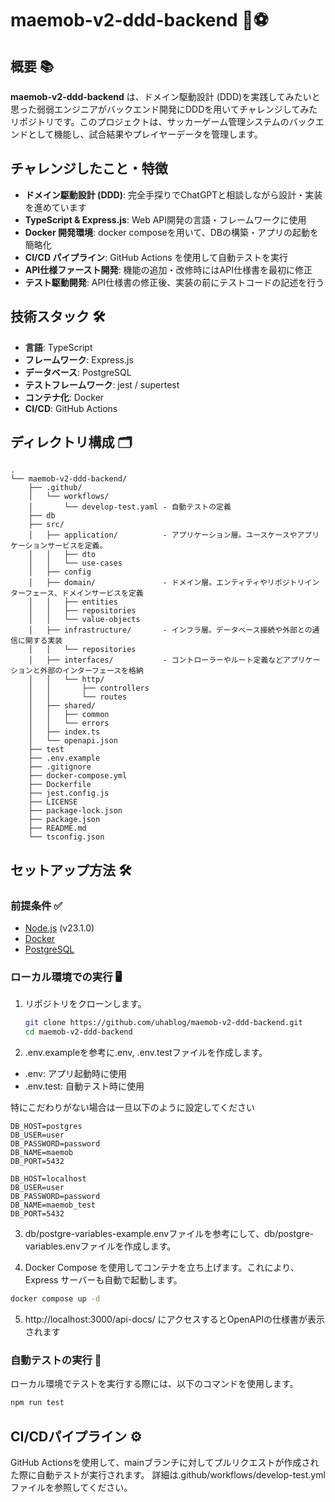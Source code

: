 # maemob-v2-ddd-backend 🚀⚽

## 概要 📚

**maemob-v2-ddd-backend** は、ドメイン駆動設計 (DDD)を実践してみたいと思った弱弱エンジニアがバックエンド開発にDDDを用いてチャレンジしてみたリポジトリです。このプロジェクトは、サッカーゲーム管理システムのバックエンドとして機能し、試合結果やプレイヤーデータを管理します。

## チャレンジしたこと・特徴

- **ドメイン駆動設計 (DDD)**: 完全手探りでChatGPTと相談しながら設計・実装を進めています
- **TypeScript & Express.js**: Web API開発の言語・フレームワークに使用
- **Docker 開発環境**: docker composeを用いて、DBの構築・アプリの起動を簡略化
- **CI/CD パイプライン**: GitHub Actions を使用して自動テストを実行
- **API仕様ファースト開発**: 機能の追加・改修時にはAPI仕様書を最初に修正
- **テスト駆動開発**: API仕様書の修正後、実装の前にテストコードの記述を行う

## 技術スタック 🛠️

- **言語**: TypeScript
- **フレームワーク**: Express.js
- **データベース**: PostgreSQL
- **テストフレームワーク**: jest / supertest
- **コンテナ化**: Docker
- **CI/CD**: GitHub Actions

## ディレクトリ構成 🗂️

```
.
└── maemob-v2-ddd-backend/
    ├── .github/
    │   └── workflows/
    │       └── develop-test.yaml - 自動テストの定義
    ├── db
    ├── src/ 
    │   ├── application/          - アプリケーション層。ユースケースやアプリケーションサービスを定義。
    │   │   ├── dto
    │   │   └── use-cases
    │   ├── config
    │   ├── domain/               - ドメイン層。エンティティやリポジトリインターフェース、ドメインサービスを定義
    │   │   ├── entities
    │   │   ├── repositories
    │   │   └── value-objects
    │   ├── infrastructure/       - インフラ層。データベース接続や外部との通信に関する実装
    │   │   └── repositories
    │   ├── interfaces/           - コントローラーやルート定義などアプリケーションと外部のインターフェースを格納
    │   │   └── http/
    │   │       ├── controllers
    │   │       └── routes
    │   ├── shared/
    │   │   ├── common
    │   │   └── errors
    │   ├── index.ts
    │   └── openapi.json
    ├── test
    ├── .env.example
    ├── .gitignore
    ├── docker-compose.yml
    ├── Dockerfile
    ├── jest.config.js
    ├── LICENSE
    ├── package-lock.json
    ├── package.json
    ├── README.md
    └── tsconfig.json
```

## セットアップ方法 🛠️

### 前提条件 ✅

- [Node.js](https://nodejs.org/) (v23.1.0)
- [Docker](https://www.docker.com/)
- [PostgreSQL](https://www.postgresql.org/)

### ローカル環境での実行 🖥️

1. リポジトリをクローンします。
   ```bash
   git clone https://github.com/uhablog/maemob-v2-ddd-backend.git
   cd maemob-v2-ddd-backend
   ```

2. .env.exampleを参考に.env, .env.testファイルを作成します。

- .env: アプリ起動時に使用
- .env.test: 自動テスト時に使用

特にこだわりがない場合は一旦以下のように設定してください

```.env
DB_HOST=postgres
DB_USER=user
DB_PASSWORD=password
DB_NAME=maemob
DB_PORT=5432
```

```.env.test
DB_HOST=localhost
DB_USER=user
DB_PASSWORD=password
DB_NAME=maemob_test
DB_PORT=5432
```

3. db/postgre-variables-example.envファイルを参考にして、db/postgre-variables.envファイルを作成します。

4. Docker Compose を使用してコンテナを立ち上げます。これにより、Express サーバーも自動で起動します。

```zsh
docker compose up -d
```

5. http://localhost:3000/api-docs/ にアクセスするとOpenAPIの仕様書が表示されます

### 自動テストの実行 🧪

ローカル環境でテストを実行する際には、以下のコマンドを使用します。

```zsh
npm run test
```

## CI/CDパイプライン ⚙️

GitHub Actionsを使用して、mainブランチに対してプルリクエストが作成された際に自動テストが実行されます。
詳細は.github/workflows/develop-test.ymlファイルを参照してください。
